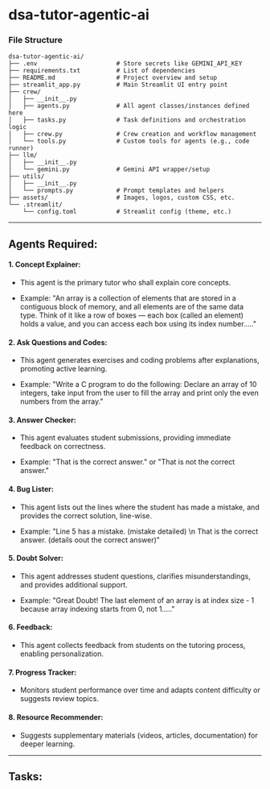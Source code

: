 # dsa-tutor-agentic-ai

### **File Structure**
```
dsa-tutor-agentic-ai/
├── .env                      # Store secrets like GEMINI_API_KEY
├── requirements.txt          # List of dependencies
├── README.md                 # Project overview and setup
├── streamlit_app.py          # Main Streamlit UI entry point
├── crew/
│   ├── __init__.py
│   ├── agents.py             # All agent classes/instances defined here
│   ├── tasks.py              # Task definitions and orchestration logic
│   ├── crew.py               # Crew creation and workflow management
│   └── tools.py              # Custom tools for agents (e.g., code runner)
├── llm/
│   ├── __init__.py
│   └── gemini.py             # Gemini API wrapper/setup
├── utils/
│   ├── __init__.py
│   └── prompts.py            # Prompt templates and helpers
├── assets/                   # Images, logos, custom CSS, etc.
└── .streamlit/
    └── config.toml           # Streamlit config (theme, etc.)
```


---


## **Agents Required:**

#### **1. Concept Explainer:**
* This agent is the primary tutor who shall explain core concepts.

* Example:
"An array is a collection of elements that are stored in a contiguous block of memory, and all elements are of the same data type.
Think of it like a row of boxes — each box (called an element) holds a value, and you can access each box using its index number....."


#### **2. Ask Questions and Codes:**
* This agent generates exercises and coding problems after explanations, promoting active learning.

* Example:
"Write a C program to do the following: Declare an array of 10 integers, take input from the user to fill the array and print only the even numbers from the array."


#### **3. Answer Checker:**
* This agent evaluates student submissions, providing immediate feedback on correctness.

* Example:
"That is the correct answer." or "That is not the correct answer."

#### **4. Bug Lister:**
* This agent lists out the lines where the student has made a mistake, and provides the correct solution, line-wise.

* Example:
"Line 5 has a mistake. (mistake detailed) \n That is the correct answer. (details oout the correct answer)"

#### **5. Doubt Solver:**
* This agent addresses student questions, clarifies misunderstandings, and provides additional support.

* Example:
"Great Doubt! The last element of an array is at index size - 1 because array indexing starts from 0, not 1....."


#### **6. Feedback:**
* This agent collects feedback from students on the tutoring process, enabling personalization.


#### **7. Progress Tracker:**
* Monitors student performance over time and adapts content difficulty or suggests review topics.

#### **8. Resource Recommender:**
* Suggests supplementary materials (videos, articles, documentation) for deeper learning.


---

## **Tasks:**
